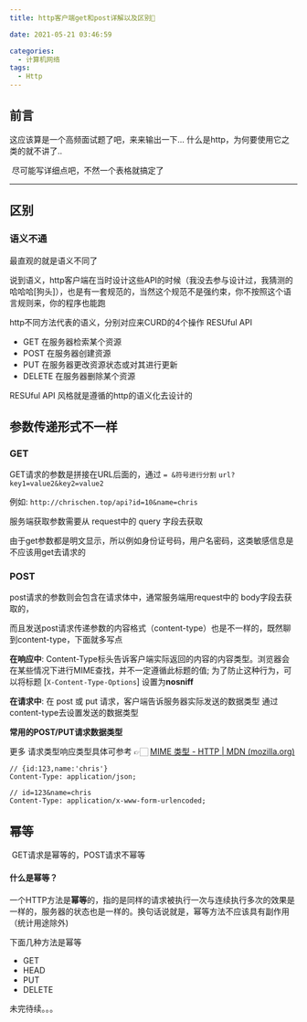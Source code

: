 ```yaml
---
title: http客户端get和post详解以及区别🧐

date: 2021-05-21 03:46:59

categories:
  - 计算机网络
tags:
  - Http
---
```




## 前言

这应该算是一个高频面试题了吧，来来输出一下... 什么是http，为何要使用它之类的就不讲了.. 

​	尽可能写详细点吧，不然一个表格就搞定了

---



## 区别

### 语义不通

最直观的就是语义不同了

说到语义，http客户端在当时设计这些API的时候（我没去参与设计过，我猜测的哈哈哈[狗头]），也是有一套规范的，当然这个规范不是强约束，你不按照这个语言规则来，你的程序也能跑

http不同方法代表的语义，分别对应来CURD的4个操作 RESUful API

- GET 在服务器检索某个资源
- POST 在服务器创建资源
- PUT 在服务器更改资源状态或对其进行更新
- DELETE 在服务器删除某个资源

RESUful API 风格就是遵循的http的语义化去设计的



## 参数传递形式不一样

### GET
    
GET请求的参数是拼接在URL后面的，通过 `= &符号进行分割`  `url?key1=value2&key2=value2`

例如: `http://chrischen.top/api?id=10&name=chris` 

服务端获取参数需要从 request中的 query 字段去获取

由于get参数都是明文显示，所以例如身份证号码，用户名密码，这类敏感信息是不应该用get去请求的



### POST

post请求的参数则会包含在请求体中，通常服务端用request中的 body字段去获取的，

而且发送post请求传递参数的内容格式（content-type）也是不一样的，既然聊到content-type，下面就多写点

**在响应中**: Content-Type标头告诉客户端实际返回的内容的内容类型。浏览器会在某些情况下进行MIME查找，并不一定遵循此标题的值; 为了防止这种行为，可以将标题 [`X-Content-Type-Options`] 设置为**nosniff**

**在请求中**: 在 post 或 put 请求，客户端告诉服务器实际发送的数据类型 通过content-type去设置发送的数据类型



**常用的POST/PUT请求数据类型**

更多 请求类型响应类型具体可参考 👉🏻  [MIME 类型 - HTTP | MDN (mozilla.org)](https://developer.mozilla.org/zh-CN/docs/Web/HTTP/Basics_of_HTTP/MIME_types#重要的mime类型)

```
// {id:123,name:'chris'}
Content-Type: application/json;				

// id=123&name=chris
Content-Type: application/x-www-form-urlencoded; 
```





## 幂等

​	GET请求是幂等的，POST请求不幂等

#### 什么是幂等？

一个HTTP方法是**幂等**的，指的是同样的请求被执行一次与连续执行多次的效果是一样的，服务器的状态也是一样的。换句话说就是，幂等方法不应该具有副作用（统计用途除外)

下面几种方法是幂等

- GET
- HEAD
- PUT
- DELETE



未完待续。。。















